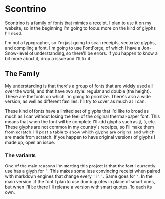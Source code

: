 # Scontrino

Scontrino is a family of fonts that mimics a receipt. I plan to use it on my website, so in the beginning I'm going to focus more on the kind of glyphs I'll need.

I'm not a typographer, so I'm just going to scan receipts, vectorize glyphs, and compiling a font. I'm going to use FontForge, of which I have a Jon-Snow-level of understanding, so there'll be errors. If you happen to know a bit more about it, drop a issue and I'll fix it.

## The Family

My understanding is that there's a group of fonts that are widely used all over the world, and that have two style: regular and double (the height). These are the fonts on which I'm going to prioritize. There's also a wide version, as well as different families. I'll try to cover as much as I can.

These kind of fonts have a limited set of glyphs that I'd like to broad as much as I can without losing the feel of the original thermal-paper font. This means that when the font will be complete I'll add glyphs such as `@`, `ü`, etc. These glyphs are not common in my country's receipts, so I'll make them from scratch. I'll post a table to show which glyphs are original and which are made from scratch. If you happen to have original versions of glyphs I made up, open an issue.

### The variants

One of the main reasons I'm starting this project is that the font I currently use has a glyph for `’`. This makes some less convincing receipt when paired with markdown engines that change every `'` in `’`. Same goes for `"`. In the main version of the font I plan to use dumb quotes in place of smart ones, but when I'll be there I'll release a version with smart quotes. To each its own.
